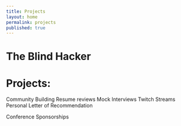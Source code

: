 ```yaml
---
title: Projects
layout: home
permalink: projects
published: true
---
```


# The Blind Hacker

# Projects: 

Community Building
Resume reviews
Mock Interviews
Twitch Streams 
Personal Letter of Recommendation

Conference Sponsorships 


